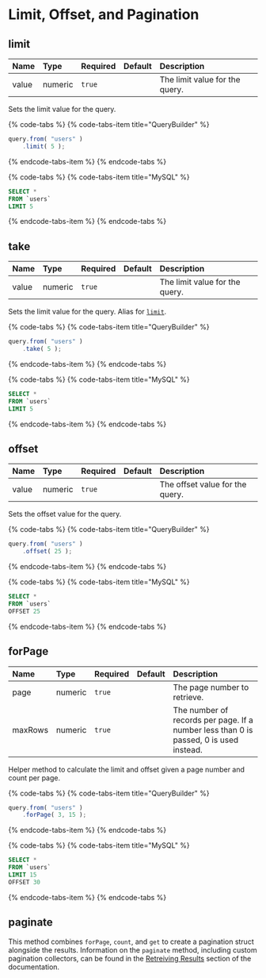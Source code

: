 # Limit, Offset, and Pagination

## limit

| Name | Type | Required | Default | Description |
| :--- | :--- | :--- | :--- | :--- |
| value | numeric | `true` |  | The limit value for the query. |

Sets the limit value for the query.

{% code-tabs %}
{% code-tabs-item title="QueryBuilder" %}
```javascript
query.from( "users" )
    .limit( 5 );
```
{% endcode-tabs-item %}
{% endcode-tabs %}

{% code-tabs %}
{% code-tabs-item title="MySQL" %}
```sql
SELECT *
FROM `users`
LIMIT 5
```
{% endcode-tabs-item %}
{% endcode-tabs %}

## take

| Name | Type | Required | Default | Description |
| :--- | :--- | :--- | :--- | :--- |
| value | numeric | `true` |  | The limit value for the query. |

Sets the limit value for the query.  Alias for [`limit`](limit-offset-and-pagination.md#limit).

{% code-tabs %}
{% code-tabs-item title="QueryBuilder" %}
```javascript
query.from( "users" )
    .take( 5 );
```
{% endcode-tabs-item %}
{% endcode-tabs %}

{% code-tabs %}
{% code-tabs-item title="MySQL" %}
```sql
SELECT *
FROM `users`
LIMIT 5
```
{% endcode-tabs-item %}
{% endcode-tabs %}

## offset

| Name | Type | Required | Default | Description |
| :--- | :--- | :--- | :--- | :--- |
| value | numeric | `true` |  | The offset value for the query. |

Sets the offset value for the query.

{% code-tabs %}
{% code-tabs-item title="QueryBuilder" %}
```javascript
query.from( "users" )
    .offset( 25 );
```
{% endcode-tabs-item %}
{% endcode-tabs %}

{% code-tabs %}
{% code-tabs-item title="MySQL" %}
```sql
SELECT *
FROM `users`
OFFSET 25
```
{% endcode-tabs-item %}
{% endcode-tabs %}

## forPage

| Name | Type | Required | Default | Description |
| :--- | :--- | :--- | :--- | :--- |
| page | numeric | `true` |  | The page number to retrieve. |
| maxRows | numeric | `true` |  | The number of records per page.  If a number less than 0 is passed, 0 is used instead. |

Helper method to calculate the limit and offset given a page number and count per page.

{% code-tabs %}
{% code-tabs-item title="QueryBuilder" %}
```javascript
query.from( "users" )
    .forPage( 3, 15 );
```
{% endcode-tabs-item %}
{% endcode-tabs %}

{% code-tabs %}
{% code-tabs-item title="MySQL" %}
```sql
SELECT *
FROM `users`
LIMIT 15
OFFSET 30
```
{% endcode-tabs-item %}
{% endcode-tabs %}

## paginate

This method combines `forPage`, `count`, and `get` to create a pagination struct alongside the results. Information on the `paginate` method, including custom pagination collectors, can be found in the [Retreiving Results](../executing-queries/retrieving-results.md#paginate) section of the documentation.



